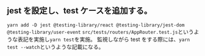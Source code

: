 ## jest を設定し、test ケースを追加する。

`yarn add -D jest @testing-library/react @testing-library/jest-dom @testing-library/user-event`
`src/tests/routers/AppRouter.test.js`というような表記を実施し`yarn test`を実施。
監視しながら test をする際には、`yarn test --watch`というような記載になる。
